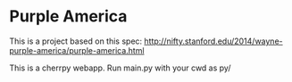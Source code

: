 Purple America
==============
This is a project based on this spec: http://nifty.stanford.edu/2014/wayne-purple-america/purple-america.html

This is a cherrpy webapp. Run main.py with your cwd as py/
